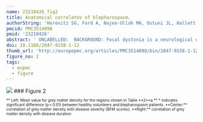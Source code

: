 ```yaml
---
name: 23210426_fig2
title: Anatomical correlates of blepharospasm.
authorString: 'Horovitz SG, Ford A, Najee-Ullah MA, Ostuni JL, Hallett M.'
pmcid: PMC3514098
pmid: '23210426'
abstract: ' UNLABELLED:  BACKGROUND: Focal dystonia is a neurological disorder characterized by unwanted muscle spasms. Blepharospasm is a focal dystonia producing an involuntary closure of the eyelid. Its etiology is unknown. OBJECTIVE: To investigate if there are structural changes in the white and grey matter of blepharospasm patients, and if the changes are related to disease features. METHODS: T1 and diffusion-weighted magnetic resonance imaging scans were collected from 14 female blepharospasm patients and 14 healthy matched controls. Grey matter volumes, fractional anisotropy (FA), and mean diffusivity maps were compared between the groups. Based on grey matter differences within the facial portion of the primary motor cortex, the corticobulbar tract was traced and compared between groups. RESULTS: Changes in grey matter in patients included the facial portion of the sensorimotor area and anterior cingulate gyrus. These changes did not correlate with disease duration. Corticobulbar tract volume and peak tract connectivity were decreased in patients compared with controls. There were no significant differences in FA or mean diffusivity between groups. CONCLUSIONS: Grey matter changes within the primary sensorimotor and the anterior cingulate cortices in blepharospasm patients may help explain involuntary eyelid closure and the abnormal sensations often reported in this condition.'
doi: 10.1186/2047-9158-1-12
thumb_url: 'http://europepmc.org/articles/PMC3514098/bin/2047-9158-1-12-2.gif'
figure_no: 2
tags:
  - eupmc
  - figure
---
```

<img src='http://europepmc.org/articles/PMC3514098/bin/2047-9158-1-12-2.jpg' style='max-height: 300px'>
### Figure 2
<p style='font-size: 10px;'>** Left: Mean value for grey matter density for the regions shown in Table **<xref ref-type="table" rid="T2">2</xref>**a.** * indicates significant difference (p &lt; 0.01) between healthy volunteers and blepharospasm patients. **Center:** correlation of grey matter density with disease severity (BFM scores). **Right:** correlation of grey matter density with disease duration</p>